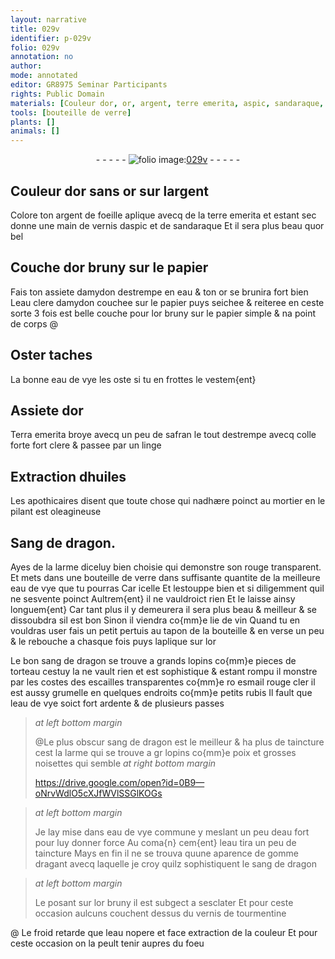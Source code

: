 ```yaml
---
layout: narrative
title: 029v
identifier: p-029v
folio: 029v
annotation: no
author:
mode: annotated
editor: GR8975 Seminar Participants
rights: Public Domain
materials: [Couleur dor, or, argent, terre emerita, aspic, sandaraque, or bel, papier, amydon, eau, eau de vye, Terra emerita, safran, colle, linge, huiles, mortier, Sang de dragon, verre, lie de vin, sang de dragon, rubis, poix, noisettes, gomme, vernis de tourmentine]
tools: [bouteille de verre]
plants: []
animals: []
---
```


<div class="folio" align="center">- - - - - <a href="http://gallica.bnf.fr/ark:/12148/btv1b10500001g/f64.item" target="_blank"><img src="https://cu-mkp.github.io/2017-workshop-edition/assets/photo-icon.png" alt="folio image: " style="display:inline-block; margin-bottom:-3px;"/>029v</a> - - - - - </div>    

## <span class="m">Couleur dor</span> sans <span class="m">or</span> sur l<span class="m">argent</span>

 
Colore ton <span class="m">argent</span> de foeille aplique avecq de la <span class="m">terre emerita</span> et estant sec donne une main de vernis d<span class="m">aspic</span> et de <span class="m">sandaraque</span> Et il sera plus beau qu<span class="m">or bel</span>
   

## Couche d<span class="m">or</span> bruny sur le <span class="m">papier</span>

 
Fais ton assiete d<span class="m">amydon</span> destrempe en <span class="m">eau</span> & ton <span class="m">or</span> se brunira fort bien L<span class="m">eau</span> clere d<span class="m">amydon</span> couchee sur le <span class="m">papier</span> puys seichee & reiteree en ceste sorte 3 fois est belle couche pour l<span class="m">or</span> bruny sur le <span class="m">papier</span> simple & na point de corps @
   

## Oster taches

 
La bonne <span class="m">eau de vye</span> les oste si tu en frottes le vestem{ent}
   

## Assiete d<span class="m">or</span>

 
<span class="m">Terra emerita</span> broye avecq un peu de <span class="m">safran</span> le tout destrempe avecq <span class="m">colle</span> forte fort clere & passee par un <span class="m">linge</span>
   

## Extraction d<span class="m">huiles</span>

 
 Les <span class="pro">apothicaires</span> disent que toute chose qui nadhære poinct au <span class="m">mortier</span> en le pilant est oleagineuse
   

## <span class="m">Sang de dragon</span>.

 
Ayes de la larme diceluy bien choisie qui demonstre son rouge transparent. Et mets dans une <span class="tl">bouteille de <span class="m">verre</span></span> dans suffisante quantite de la meilleure <span class="m">eau de vye</span> que tu pourras Car icelle Et lestouppe bien et si diligemment quil ne sesvente poinct Aultrem{ent} il ne vauldroict rien Et le laisse ainsy longuem{ent} Car tant plus il y demeurera il sera plus beau & meilleur & se dissoubdra sil est bon Sinon il viendra co{mm}e <span class="m">lie de vin</span> Quand tu en vouldras user fais un petit pertuis au tapon de la bouteille & en verse un peu & le rebouche a chasque fois puys laplique sur l<span class="m">or</span>
 
 Le bon <span class="m">sang de dragon</span> se trouve a grands lopins co{mm}e pieces de torteau cestuy la ne vault rien et est sophistique & estant rompu il monstre par les costes des escailles transparentes co{mm}e ro esmail rouge cler il est aussy grumelle en quelques endroits co{mm}e petits <span class="m">rubis</span> Il fault que l<span class="m">eau de vye</span> soict fort ardente & de plusieurs passes
 
> *at left bottom margin*
> 
>   @Le plus obscur <span class="m">sang de dragon</span> est le meilleur & ha plus de taincture cest la larme qui se trouve a gr lopins co{mm}e <span class="m">poix</span> et grosses <span class="m">noisettes</span> qui semble 
> *at right bottom margin*
> 
>   https://drive.google.com/open?id=0B9—oNrvWdlO5cXJfWVlSSGlKOGs  
 
 
> *at left bottom margin*
> 
>   Je lay mise dans <span class="m">eau de vye</span> commune y meslant un peu d<span class="m">eau</span> fort pour luy donner force Au coma{n} cem{ent} l<span class="m">eau</span> tira un peu de taincture Mays en fin il ne se trouva quune aparence de <span class="m">gomme</span> dragant avecq laquelle je croy quilz sophistiquent le <span class="m">sang de dragon</span>
 
> *at left bottom margin*
> 
>   Le posant sur l<span class="m">or</span> bruny il est subgect a sesclater Et pour ceste occasion aulcuns couchent dessus du <span class="m">vernis de tourmentine</span>
 
@ Le froid retarde que l<span class="m">eau</span> nopere et face extraction de la couleur Et pour ceste occasion on la peult tenir aupres du foeu 
 